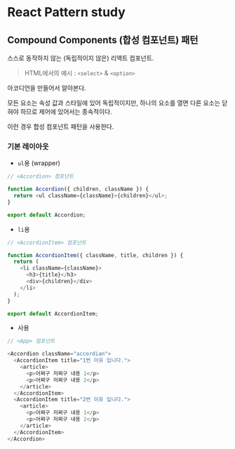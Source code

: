 # React Pattern study

## Compound Components (합성 컴포넌트) 패턴

스스로 동작하지 않는 (독립적이지 않은) 리액트 컴포넌트.

> HTML에서의 예시 : `<select>` & `<option>`

아코디언을 만들어서 알아본다.

모든 요소는 속성 값과 스타일에 있어 독립적이지만, 하나의 요소를 열면 다른 요소는 닫혀야 하므로 제어에 있어서는 종속적이다.

이런 경우 합성 컴포넌트 패턴을 사용한다.

### 기본 레이아웃

- `ul`용 (wrapper)

```js
// <Accordion> 컴포넌트

function Accordion({ children, className }) {
  return <ul className={className}>{children}</ul>;
}

export default Accordion;
```

- `li`용

```js
// <AccordionItem> 컴포넌트

function AccordionItem({ className, title, children }) {
  return (
    <li className={className}>
      <h3>{title}</h3>
      <div>{children}</div>
    </li>
  );
}

export default AccordionItem;
```

- 사용

```js
// <App> 컴포넌트

<Accordion className="accordian">
  <AccordionItem title="1번 이유 입니다.">
    <article>
      <p>어쩌구 저쩌구 내용 1</p>
      <p>어쩌구 저쩌구 내용 2</p>
    </article>
  </AccordionItem>
  <AccordionItem title="2번 이유 입니다.">
    <article>
      <p>어쩌구 저쩌구 내용 1</p>
      <p>어쩌구 저쩌구 내용 2</p>
    </article>
  </AccordionItem>
</Accordion>
```
